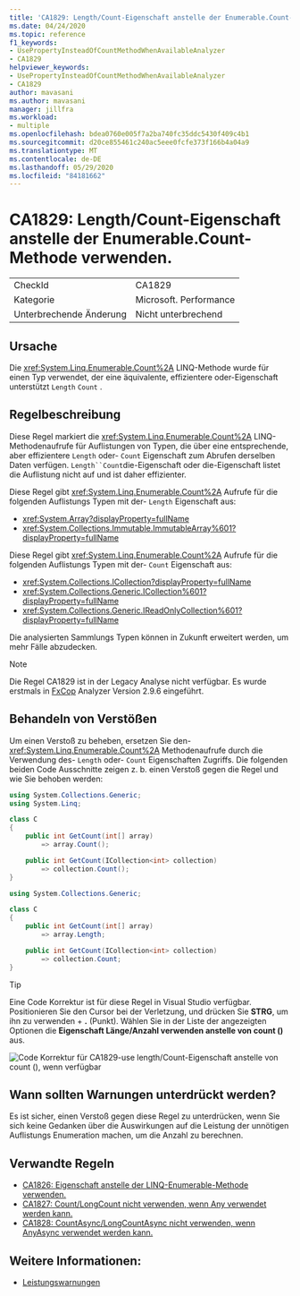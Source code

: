 ```yaml
---
title: 'CA1829: Length/Count-Eigenschaft anstelle der Enumerable.Count-Methode verwenden.'
ms.date: 04/24/2020
ms.topic: reference
f1_keywords:
- UsePropertyInsteadOfCountMethodWhenAvailableAnalyzer
- CA1829
helpviewer_keywords:
- UsePropertyInsteadOfCountMethodWhenAvailableAnalyzer
- CA1829
author: mavasani
ms.author: mavasani
manager: jillfra
ms.workload:
- multiple
ms.openlocfilehash: bdea0760e005f7a2ba740fc35ddc5430f409c4b1
ms.sourcegitcommit: d20ce855461c240ac5eee0fcfe373f166b4a04a9
ms.translationtype: MT
ms.contentlocale: de-DE
ms.lasthandoff: 05/29/2020
ms.locfileid: "84181662"
---
```

# <a name="ca1829-use-lengthcount-property-instead-of-enumerablecount-method"></a>CA1829: Length/Count-Eigenschaft anstelle der Enumerable.Count-Methode verwenden.

|||
|-|-|
|CheckId|CA1829|
|Kategorie|Microsoft. Performance|
|Unterbrechende Änderung|Nicht unterbrechend|

## <a name="cause"></a>Ursache

Die <xref:System.Linq.Enumerable.Count%2A> LINQ-Methode wurde für einen Typ verwendet, der eine äquivalente, effizientere oder-Eigenschaft unterstützt `Length` `Count` .

## <a name="rule-description"></a>Regelbeschreibung

Diese Regel markiert die <xref:System.Linq.Enumerable.Count%2A> LINQ-Methodenaufrufe für Auflistungen von Typen, die über eine entsprechende, aber effizientere `Length` oder- `Count` Eigenschaft zum Abrufen derselben Daten verfügen. `Length``Count`die-Eigenschaft oder die-Eigenschaft listet die Auflistung nicht auf und ist daher effizienter.

Diese Regel gibt <xref:System.Linq.Enumerable.Count%2A> Aufrufe für die folgenden Auflistungs Typen mit der- `Length` Eigenschaft aus:

- <xref:System.Array?displayProperty=fullName>
- <xref:System.Collections.Immutable.ImmutableArray%601?displayProperty=fullName>

Diese Regel gibt <xref:System.Linq.Enumerable.Count%2A> Aufrufe für die folgenden Auflistungs Typen mit der- `Count` Eigenschaft aus:

- <xref:System.Collections.ICollection?displayProperty=fullName>
- <xref:System.Collections.Generic.ICollection%601?displayProperty=fullName>
- <xref:System.Collections.Generic.IReadOnlyCollection%601?displayProperty=fullName>

Die analysierten Sammlungs Typen können in Zukunft erweitert werden, um mehr Fälle abzudecken.

> [!NOTE]
> Die Regel CA1829 ist in der Legacy Analyse nicht verfügbar. Es wurde erstmals in [FxCop](https://www.nuget.org/packages/Microsoft.CodeAnalysis.FxCopAnalyzers) Analyzer Version 2.9.6 eingeführt.

## <a name="how-to-fix-violations"></a>Behandeln von Verstößen

Um einen Verstoß zu beheben, ersetzen Sie den- <xref:System.Linq.Enumerable.Count%2A> Methodenaufrufe durch die Verwendung des- `Length` oder- `Count` Eigenschaften Zugriffs. Die folgenden beiden Code Ausschnitte zeigen z. b. einen Verstoß gegen die Regel und wie Sie behoben werden:

```csharp
using System.Collections.Generic;
using System.Linq;

class C
{
    public int GetCount(int[] array)
        => array.Count();

    public int GetCount(ICollection<int> collection)
        => collection.Count();
}
```


```csharp
using System.Collections.Generic;

class C
{
    public int GetCount(int[] array)
        => array.Length;

    public int GetCount(ICollection<int> collection)
        => collection.Count;
}
```

> [!TIP]
> Eine Code Korrektur ist für diese Regel in Visual Studio verfügbar. Positionieren Sie den Cursor bei der Verletzung, und drücken Sie **STRG**, um ihn zu verwenden + **.** (Punkt). Wählen Sie in der Liste der angezeigten Optionen die **Eigenschaft Länge/Anzahl verwenden anstelle von count ()** aus.
>
> ![Code Korrektur für CA1829-use length/Count-Eigenschaft anstelle von count (), wenn verfügbar](media/ca1829-codefix.png)

## <a name="when-to-suppress-warnings"></a>Wann sollten Warnungen unterdrückt werden?

Es ist sicher, einen Verstoß gegen diese Regel zu unterdrücken, wenn Sie sich keine Gedanken über die Auswirkungen auf die Leistung der unnötigen Auflistungs Enumeration machen, um die Anzahl zu berechnen.

## <a name="related-rules"></a>Verwandte Regeln

- [CA1826: Eigenschaft anstelle der LINQ-Enumerable-Methode verwenden.](ca1826.md)
- [CA1827: Count/LongCount nicht verwenden, wenn Any verwendet werden kann.](ca1827.md)
- [CA1828: CountAsync/LongCountAsync nicht verwenden, wenn AnyAsync verwendet werden kann.](ca1828.md)

## <a name="see-also"></a>Weitere Informationen:

- [Leistungswarnungen](../code-quality/performance-warnings.md)
